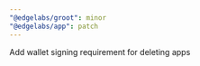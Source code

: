 ```yaml
---
"@edgelabs/groot": minor
"@edgelabs/app": patch
---
```


Add wallet signing requirement for deleting apps
